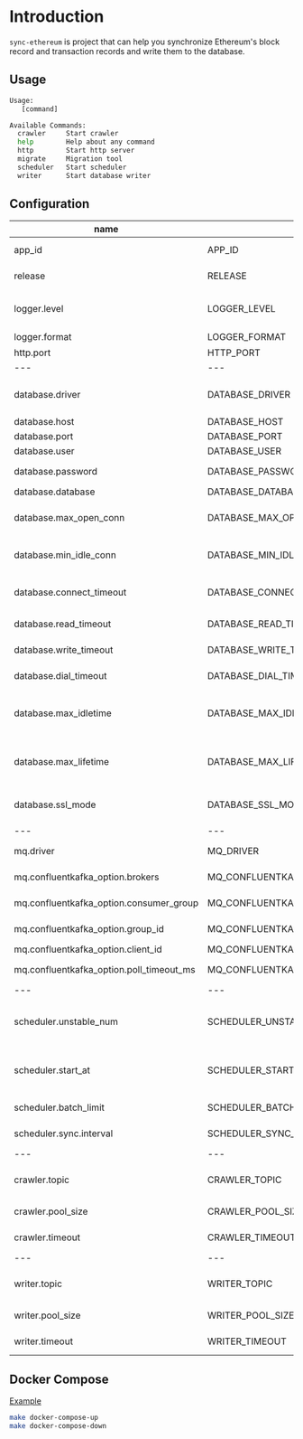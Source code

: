# Introduction

`sync-ethereum` is project that can help you synchronize Ethereum's block record and transaction records and write them to the database.


## Usage
```bash
Usage:
   [command]

Available Commands:
  crawler     Start crawler
  help        Help about any command
  http        Start http server
  migrate     Migration tool
  scheduler   Start scheduler
  writer      Start database writer
```

## Configuration

| name | env | type | option | desc | default|
|---|---|---|---|---|---|
| app_id | APP_ID | string | | application name | `""`|
| release | RELEASE | bool | | is it a release version | `false` |
| logger.level | LOGGER_LEVEL | string | `ERROR`、`WARN`、`INFO`、`DEBUG`、`TRACE` | log level | `INFO` |
| logger.format | LOGGER_FORMAT | string | `console`、`json` | log format | `console` |
| http.port | HTTP_PORT | int | | http port | `8080` |
|---|---|---|---|---|---|
| database.driver | DATABASE_DRIVER | string | `mysql`、`postgres`、`sqlite` | sql driver | `mysql` |
| database.host | DATABASE_HOST | string | | database host | `""` |
| database.port | DATABASE_PORT | int | | database port | `3306` |
| database.user | DATABASE_USER | string | | database user | `""` |
| database.password | DATABASE_PASSWORD | int | | database password | `""` |
| database.database | DATABASE_DATABASE | int | | database name | `""` |
| database.max_open_conn | DATABASE_MAX_OPEN_CONN | int | | max open connection of database | `5` |
| database.min_idle_conn | DATABASE_MIN_IDLE_CONN | int | | max idle connection of database | `2` |
| database.connect_timeout | DATABASE_CONNECT_TIMEOUT | string | | connect database timeout | `10s` |
| database.read_timeout | DATABASE_READ_TIMEOUT | string | | read database timeout | `30s` |
| database.write_timeout | DATABASE_WRITE_TIMEOUT | string | | write database timeout | `30s` |
| database.dial_timeout | DATABASE_DIAL_TIMEOUT | time.duration | | ping database timeout | `10s` |
| database.max_idletime | DATABASE_MAX_IDLETIME | time.duration | | maximum amount of time a connection may be idle | `1h` |
| database.max_lifetime | DATABASE_MAX_LIFETIME | time.duration | | maximum amount of time a connection may be reused | `1h` |
| database.ssl_mode | DATABASE_SSL_MODE | bool | | connect database with ssl | `false` |
|---|---|---|---|---|---|
| mq.driver | MQ_DRIVER | string | `confluentkafka` | message queue driver | `""` |
| mq.confluentkafka_option.brokers | MQ_CONFLUENTKAFKA_OPTION_BROKERS | []string | | kafka broker list | `""` |
| mq.confluentkafka_option.consumer_group | MQ_CONFLUENTKAFKA_OPTION_CONSUMER_GROUP | string | | consumer group name | `""` |
| mq.confluentkafka_option.group_id | MQ_CONFLUENTKAFKA_OPTION_GROUP_ID | string | | consumer group id | `""` |
| mq.confluentkafka_option.client_id | MQ_CONFLUENTKAFKA_OPTION_CLIENT_ID | string | | client id | `""` |
| mq.confluentkafka_option.poll_timeout_ms | MQ_CONFLUENTKAFKA_POLL_TIMEOUT_MS | int | | millisecond of poll message | `100` |
|---|---|---|---|---|---|
| scheduler.unstable_num | SCHEDULER_UNSTABLE_NUM | string | | the latest quantity will be marked as unstable | `20` |
| scheduler.start_at | SCHEDULER_START_AT | int | | start synchronization from the block number | `0` |
| scheduler.batch_limit | SCHEDULER_BATCH_LIMIT | int | | limit of each synchronization | `100` |
| scheduler.sync.interval | SCHEDULER_SYNC_INTERVAL | time.duration | | interval of synchronization | `"10s"` |
|---|---|---|---|---|---|
| crawler.topic | CRAWLER_TOPIC | string | | topic name of the received message | `""` |
| crawler.pool_size | CRAWLER_POOL_SIZE | int | | worker size of crawler | `"200"` |
| crawler.timeout | CRAWLER_TIMEOUT | time.duration | | timeout of each operation | `10s` |
|---|---|---|---|---|---|
| writer.topic | WRITER_TOPIC | string | | topic name of the received message | `""` |
| writer.pool_size | WRITER_POOL_SIZE | int | | worker size of writer | `"200"` |
| writer.timeout | WRITER_TIMEOUT | time.duration | | timeout of each operation | `10s` |

## Docker Compose
[Example](https://github.com/j75689/sync-ethereum/blob/main/deployment/docker-compose/docker-compose.yaml)
```bash
make docker-compose-up
make docker-compose-down
```
